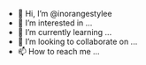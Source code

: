 - 👋 Hi, I’m @inorangestylee
- 👀 I’m interested in ...
- 🌱 I’m currently learning ...
- 💞️ I’m looking to collaborate on ...
- 📫 How to reach me ...

<!---
inorangestylee/inorangestylee is a ✨ special ✨ repository because its `README.md` (this file) appears on your GitHub profile.
You can click the Preview link to take a look at your changes.
--->
